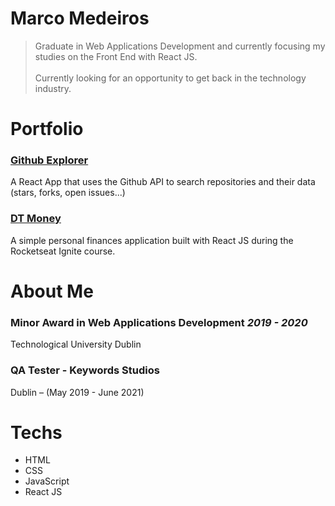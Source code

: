 # Marco Medeiros

> Graduate in Web Applications Development and currently focusing my studies on the Front End with React JS. </br></br> 
Currently looking for an opportunity to get back in the technology industry.
> 

# Portfolio

### [Github Explorer](https://confident-noether-0c8bcf.netlify.app/) </br>
A React App that uses the Github API to search repositories and their data (stars, forks, open issues...)

### [DT Money](https://sharp-banach-a8130f.netlify.app/) </br>
A simple personal finances application built with React JS during the Rocketseat Ignite course.

# About Me

### Minor Award in Web Applications Development *2019 - 2020*
Technological University Dublin

### QA Tester - Keywords Studios
Dublin – (May 2019 - June 2021)

# Techs

- HTML
- CSS
- JavaScript
- React JS
